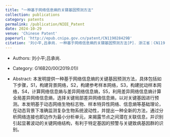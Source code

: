 ```yaml
---
title: "一种基于网络信息熵的关键基因预测方法"
collection: publications
category: patents
permalink: /publication/NIEE_Patent
date: 2024-10-29
venue: 'Chinese Patent'
paperurl: 'http://epub.cnipa.gov.cn/patent/CN119028429B'
citation: '刘小平,吕承尚. 一种基于网络信息熵的关键基因预测方法[P]. 浙江省：CN119028429B,2025-01-24.'
---
```


+ Authors: 刘小平;吕承尚.

+ Category: G16B20/00(2019.01)I

+ Abstract: 本发明提供一种基于网络信息熵的关键基因预测方法，具体包括如下步骤，S1，构建背景网络，S2，构建参考样本网络，S3，构建扰动样本网络，S4，计算网络信息熵与差异网络信息熵，S5，利用差异网络信息熵计算全局差异网络信息熵，选择关键局部差异网络信息熵，以对关键基因进行预测。本发明基于动态网络生物标志物、样本特异性网络、信息熵等基础理论，在动态背景下准确监测复杂生物系统波动性，并提出一种全新的方法，通过分析网络连接也即边作为最小分析单元，来揭露节点之间潜在关联信息，并识别引起显著波动的关键网络结构，有利于特定基因的预警与关键致病基因群的识别。
